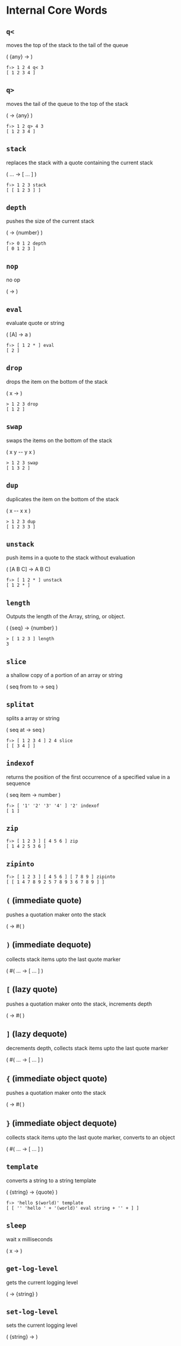 # Internal Core Words

## `q<`
moves the top of the stack to the tail of the queue

( {any} -> )

```
f♭> 1 2 4 q< 3
[ 1 2 3 4 ]
```

## `q>`
moves the tail of the queue to the top of the stack

( -> {any} )

```
f♭> 1 2 q> 4 3
[ 1 2 3 4 ]
```

## `stack`
replaces the stack with a quote containing the current stack

( ... -> [ ... ] )

```
f♭> 1 2 3 stack
[ [ 1 2 3 ] ]
```

## `depth`
pushes the size of the current stack

( -> {number} )

```
f♭> 0 1 2 depth
[ 0 1 2 3 ]
```

## `nop`
no op

( -> )

## `eval`
evaluate quote or string

( [A] -> a )

```
f♭> [ 1 2 * ] eval
[ 2 ]
```

## `drop`
drops the item on the bottom of the stack

( x -> )

```
> 1 2 3 drop
[ 1 2 ]
```

## `swap`
swaps the items on the bottom of the stack

( x y -- y x )

```
> 1 2 3 swap
[ 1 3 2 ]
```

## `dup`
duplicates the item on the bottom of the stack

( x -- x x )

```
> 1 2 3 dup
[ 1 2 3 3 ]
```

## `unstack`
push items in a quote to the stack without evaluation

( [A B C] -> A B C)

```
f♭> [ 1 2 * ] unstack
[ 1 2 * ]
```

## `length`
Outputs the length of the Array, string, or object.

( {seq} -> {number} )

```
> [ 1 2 3 ] length
3
```

## `slice`
a shallow copy of a portion of an array or string

( seq from to -> seq )

## `splitat`
splits a array or string

( seq at -> seq )

```
f♭> [ 1 2 3 4 ] 2 4 slice
[ [ 3 4 ] ]
```

## `indexof`
returns the position of the first occurrence of a specified value in a sequence

( seq item -> number )

```
f♭> [ '1' '2' '3' '4' ] '2' indexof
[ 1 ]
```

## `zip`

```
f♭> [ 1 2 3 ] [ 4 5 6 ] zip
[ 1 4 2 5 3 6 ]
```

## `zipinto`

```
f♭> [ 1 2 3 ] [ 4 5 6 ] [ 7 8 9 ] zipinto
[ [ 1 4 7 8 9 2 5 7 8 9 3 6 7 8 9 ] ]
```

## `(` (immediate quote)
pushes a quotation maker onto the stack

( -> #( )

## `)` (immediate dequote)
collects stack items upto the last quote marker

( #( ... -> [ ... ] )

## `[` (lazy quote)
pushes a quotation maker onto the stack, increments depth

( -> #( )

## `]` (lazy dequote)
decrements depth, collects stack items upto the last quote marker

( #( ... -> [ ... ] )

## `{` (immediate object quote)
pushes a quotation maker onto the stack

( -> #( )

## `}` (immediate object dequote)
collects stack items upto the last quote marker, converts to an object

( #( ... -> [ ... ] )

## `template`
converts a string to a string template

( {string} -> {quote} )

```
f♭> 'hello $(world)' template
[ [ '' 'hello ' + '(world)' eval string + '' + ] ]
```

## `sleep`
wait x milliseconds

( x -> )

## `get-log-level`
gets the current logging level

( -> {string} )

## `set-log-level`
sets the current logging level

( {string} -> )
